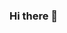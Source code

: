 ### Hi there 👋

<!--
**LUI-X/LUI-X** is a ✨ _special_ ✨ repository because its `README.md` (this file) appears on your GitHub profile.

https://raw.githubusercontent.com/LUI-X/LUI-X/main/Logo-brand.png

Here are some ideas to get you started:

- 🔭 I’m currently working on ...
- 🌱 I’m currently learning ...
- 👯 I’m looking to collaborate on ...
- 🤔 I’m looking for help with ...
- 💬 Ask me about ...
- 📫 How to reach me: ...
- 😄 Pronouns: ...
- ⚡ Fun fact: ...
-->
